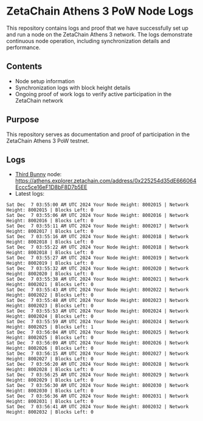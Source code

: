 # ZetaChain Athens 3 PoW Node Logs
This repository contains logs and proof that we have successfully set up and run a node on the ZetaChain Athens 3 network. The logs demonstrate continuous node operation, including synchronization details and performance.

## Contents
- Node setup information
- Synchronization logs with block height details
- Ongoing proof of work logs to verify active participation in the ZetaChain network

## Purpose
This repository serves as documentation and proof of participation in the ZetaChain Athens 3 PoW testnet.

## Logs

- [Third Bunny](https://thirdbunny.xyz/) node: https://athens.explorer.zetachain.com/address/0x225254d35dE666064Eccc5ce16eF1D8bF8D7b5EE
- Latest logs:
```
Sat Dec  7 03:55:00 AM UTC 2024 Your Node Height: 8002015 | Network Height: 8002015 | Blocks Left: 0
Sat Dec  7 03:55:06 AM UTC 2024 Your Node Height: 8002016 | Network Height: 8002016 | Blocks Left: 0
Sat Dec  7 03:55:11 AM UTC 2024 Your Node Height: 8002017 | Network Height: 8002017 | Blocks Left: 0
Sat Dec  7 03:55:16 AM UTC 2024 Your Node Height: 8002018 | Network Height: 8002018 | Blocks Left: 0
Sat Dec  7 03:55:22 AM UTC 2024 Your Node Height: 8002018 | Network Height: 8002018 | Blocks Left: 0
Sat Dec  7 03:55:27 AM UTC 2024 Your Node Height: 8002019 | Network Height: 8002019 | Blocks Left: 0
Sat Dec  7 03:55:32 AM UTC 2024 Your Node Height: 8002020 | Network Height: 8002020 | Blocks Left: 0
Sat Dec  7 03:55:38 AM UTC 2024 Your Node Height: 8002021 | Network Height: 8002021 | Blocks Left: 0
Sat Dec  7 03:55:43 AM UTC 2024 Your Node Height: 8002022 | Network Height: 8002022 | Blocks Left: 0
Sat Dec  7 03:55:48 AM UTC 2024 Your Node Height: 8002023 | Network Height: 8002023 | Blocks Left: 0
Sat Dec  7 03:55:53 AM UTC 2024 Your Node Height: 8002024 | Network Height: 8002024 | Blocks Left: 0
Sat Dec  7 03:55:59 AM UTC 2024 Your Node Height: 8002024 | Network Height: 8002025 | Blocks Left: 1
Sat Dec  7 03:56:04 AM UTC 2024 Your Node Height: 8002025 | Network Height: 8002025 | Blocks Left: 0
Sat Dec  7 03:56:09 AM UTC 2024 Your Node Height: 8002026 | Network Height: 8002026 | Blocks Left: 0
Sat Dec  7 03:56:15 AM UTC 2024 Your Node Height: 8002027 | Network Height: 8002027 | Blocks Left: 0
Sat Dec  7 03:56:20 AM UTC 2024 Your Node Height: 8002028 | Network Height: 8002028 | Blocks Left: 0
Sat Dec  7 03:56:25 AM UTC 2024 Your Node Height: 8002029 | Network Height: 8002029 | Blocks Left: 0
Sat Dec  7 03:56:30 AM UTC 2024 Your Node Height: 8002030 | Network Height: 8002030 | Blocks Left: 0
Sat Dec  7 03:56:36 AM UTC 2024 Your Node Height: 8002031 | Network Height: 8002031 | Blocks Left: 0
Sat Dec  7 03:56:41 AM UTC 2024 Your Node Height: 8002032 | Network Height: 8002032 | Blocks Left: 0
```
